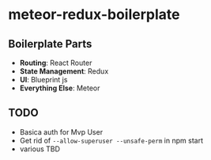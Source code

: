 # meteor-redux-boilerplate

## Boilerplate Parts
- **Routing**: React Router
- **State Management**: Redux
- **UI**: Blueprint js
- **Everything Else**: Meteor

## TODO
- Basica auth for Mvp User
- Get rid of `--allow-superuser --unsafe-perm` in npm start
- various TBD